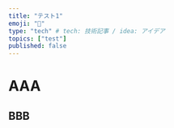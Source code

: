 ```yaml
---
title: "テスト1"
emoji: "🐡"
type: "tech" # tech: 技術記事 / idea: アイデア
topics: ["test"]
published: false
---
```


# AAA
## BBB

